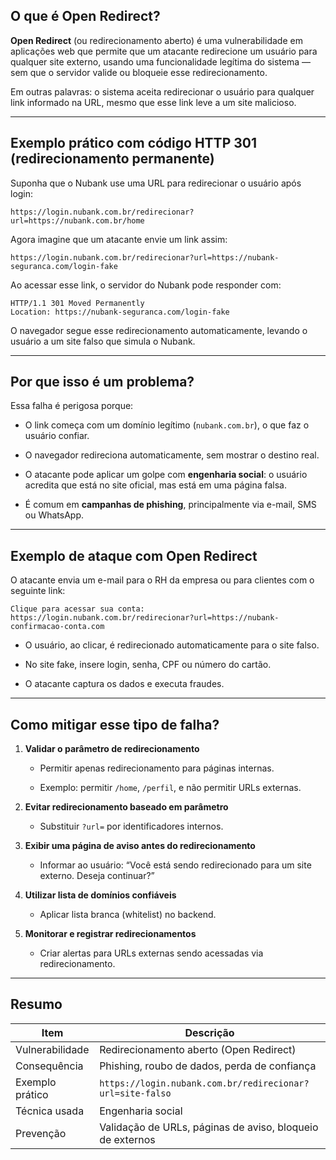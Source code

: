 ## O que é Open Redirect?

**Open Redirect** (ou redirecionamento aberto) é uma vulnerabilidade em aplicações web que permite que um atacante redirecione um usuário para qualquer site externo, usando uma funcionalidade legítima do sistema — sem que o servidor valide ou bloqueie esse redirecionamento.

Em outras palavras: o sistema aceita redirecionar o usuário para qualquer link informado na URL, mesmo que esse link leve a um site malicioso.

---

## Exemplo prático com código HTTP 301 (redirecionamento permanente)

Suponha que o Nubank use uma URL para redirecionar o usuário após login:

```
https://login.nubank.com.br/redirecionar?url=https://nubank.com.br/home
```

Agora imagine que um atacante envie um link assim:

```
https://login.nubank.com.br/redirecionar?url=https://nubank-seguranca.com/login-fake
```

Ao acessar esse link, o servidor do Nubank pode responder com:

```
HTTP/1.1 301 Moved Permanently
Location: https://nubank-seguranca.com/login-fake
```

O navegador segue esse redirecionamento automaticamente, levando o usuário a um site falso que simula o Nubank.

---

## Por que isso é um problema?

Essa falha é perigosa porque:

- O link começa com um domínio legítimo (`nubank.com.br`), o que faz o usuário confiar.
    
- O navegador redireciona automaticamente, sem mostrar o destino real.
    
- O atacante pode aplicar um golpe com **engenharia social**: o usuário acredita que está no site oficial, mas está em uma página falsa.
    
- É comum em **campanhas de phishing**, principalmente via e-mail, SMS ou WhatsApp.
    

---

## Exemplo de ataque com Open Redirect

O atacante envia um e-mail para o RH da empresa ou para clientes com o seguinte link:

```
Clique para acessar sua conta: 
https://login.nubank.com.br/redirecionar?url=https://nubank-confirmacao-conta.com
```

- O usuário, ao clicar, é redirecionado automaticamente para o site falso.
    
- No site fake, insere login, senha, CPF ou número do cartão.
    
- O atacante captura os dados e executa fraudes.
    

---

## Como mitigar esse tipo de falha?

1. **Validar o parâmetro de redirecionamento**
    
    - Permitir apenas redirecionamento para páginas internas.
        
    - Exemplo: permitir `/home`, `/perfil`, e não permitir URLs externas.
        
2. **Evitar redirecionamento baseado em parâmetro**
    
    - Substituir `?url=` por identificadores internos.
        
3. **Exibir uma página de aviso antes do redirecionamento**
    
    - Informar ao usuário: “Você está sendo redirecionado para um site externo. Deseja continuar?”
        
4. **Utilizar lista de domínios confiáveis**
    
    - Aplicar lista branca (whitelist) no backend.
        
5. **Monitorar e registrar redirecionamentos**
    
    - Criar alertas para URLs externas sendo acessadas via redirecionamento.
        

---

## Resumo

| Item            | Descrição                                                 |
| --------------- | --------------------------------------------------------- |
| Vulnerabilidade | Redirecionamento aberto (Open Redirect)                   |
| Consequência    | Phishing, roubo de dados, perda de confiança              |
| Exemplo prático | `https://login.nubank.com.br/redirecionar?url=site-falso` |
| Técnica usada   | Engenharia social                                         |
| Prevenção       | Validação de URLs, páginas de aviso, bloqueio de externos |
